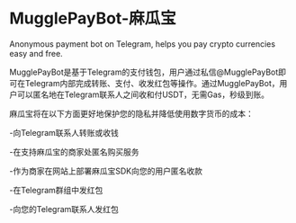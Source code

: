 # MugglePayBot-麻瓜宝
Anonymous payment bot on Telegram, helps you pay crypto currencies easy and free.

MugglePayBot是基于Telegram的支付钱包，用户通过私信@MugglePayBot即可在Telegram内部完成转账、支付、收发红包等操作。通过MugglePayBot，用户可以匿名地在Telegram联系人之间收和付USDT，无需Gas，秒级到账。

麻瓜宝将在以下方面更好地保护您的隐私并降低使用数字货币的成本：

-向Telegram联系人转账或收钱

-在支持麻瓜宝的商家处匿名购买服务

-作为商家在网站上部署麻瓜宝SDK向您的用户匿名收款

-在Telegram群组中发红包

-向您的Telegram联系人发红包
